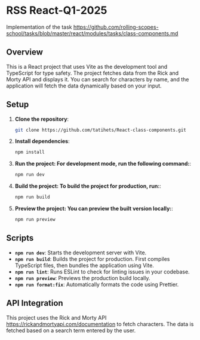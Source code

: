 # RSS React-Q1-2025

Implementation of the task https://github.com/rolling-scopes-school/tasks/blob/master/react/modules/tasks/class-components.md

## Overview

This is a React project that uses Vite as the development tool and TypeScript for type safety. The project fetches data from the Rick and Morty API and displays it. You can search for characters by name, and the application will fetch the data dynamically based on your input.

## Setup

1. **Clone the repository**:
   ```bash
   git clone https://github.com/tatihets/React-class-components.git
   ```

2. **Install dependencies**:
   ```bash
   npm install
   ```

3. **Run the project: For development mode, run the following command:**:
   ```bash
   npm run dev
   ```

3. **Build the project: To build the project for production, run:**:
   ```bash
   npm run build
   ```

5. **Preview the project: You can preview the built version locally:**:
   ```bash
   npm run preview
   ```
## Scripts
- **`npm run dev`**: Starts the development server with Vite.
- **`npm run build`**: Builds the project for production. First compiles TypeScript files, then bundles the application using Vite.
- **`npm run lint`**: Runs ESLint to check for linting issues in your codebase.
- **`npm run preview`**: Previews the production build locally.
- **`npm run format:fix`**: Automatically formats the code using Prettier.

## API Integration

This project uses the Rick and Morty API https://rickandmortyapi.com/documentation to fetch characters. The data is fetched based on a search term entered by the user.

